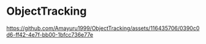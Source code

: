 # ObjectTracking
https://github.com/Amayuru1999/ObjectTracking/assets/116435706/0390c0d6-ff42-4e7f-bb00-1bfcc736e77e
